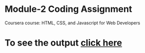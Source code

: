 # Module-2 Coding Assignment

Coursera course: HTML, CSS, and Javascript for Web Developers

# To see the output [click here](https://chandus-dev/HTML-CSS-and-Javascript-for-Web-Developers_module2-solution)


